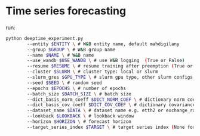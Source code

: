 # Time series forecasting 
run:
```bash
python deeptime_experiment.py 
        --entity $ENTITY \ # W&B entity name, default mahdigilany
        --group $GROUP \ # W&B group name
        --name $NAME \ # W&B name
        --use_wandb $USE_WANDB \ # use W&B logging  (True or False)
        --resume $RESUME \ # resume training after preemption (True or False)
        --cluster $SLURM \ # cluster type: local or slurm
        --slurm_gres $GPU_TYPE \ # slurm gpu type, other slurm configs can be added
        --seed $SEED \ # random seed
        --epochs $EPOCHS \ # number of epochs
        --batch_size $BATCH_SIZE \ # batch size
        --dict_basis_norm_coeff $DICT_NORM_COEF \ # dictionary norm coefficient
        --dict_basis_cov_coeff $DICT_COV_COEF \ # dictionary covariance coefficient
        --dataset_name $DATA \ # dataset name e.g. etth2 or exchange_rate
        --lookback $LOOKBACK \ # lookback window
        --horizon $HORIZON \ # forecast horizon
        --target_series_index $TARGET \ # target series index (None for multivariate)
```



<!-- **Edit a file, create a new file, and clone from Bitbucket in under 2 minutes**

When you're done, you can delete the content in this README and update the file with details for others getting started with your repository.

*We recommend that you open this README in another tab as you perform the tasks below. You can [watch our video](https://youtu.be/0ocf7u76WSo) for a full demo of all the steps in this tutorial. Open the video in a new tab to avoid leaving Bitbucket.*

---

## Edit a file

You’ll start by editing this README file to learn how to edit a file in Bitbucket.

1. Click **Source** on the left side.
2. Click the README.md link from the list of files.
3. Click the **Edit** button.
4. Delete the following text: *Delete this line to make a change to the README from Bitbucket.*
5. After making your change, click **Commit** and then **Commit** again in the dialog. The commit page will open and you’ll see the change you just made.
6. Go back to the **Source** page.

---

## Create a file

Next, you’ll add a new file to this repository.

1. Click the **New file** button at the top of the **Source** page.
2. Give the file a filename of **contributors.txt**.
3. Enter your name in the empty file space.
4. Click **Commit** and then **Commit** again in the dialog.
5. Go back to the **Source** page.

Before you move on, go ahead and explore the repository. You've already seen the **Source** page, but check out the **Commits**, **Branches**, and **Settings** pages.

---

## Clone a repository

Use these steps to clone from SourceTree, our client for using the repository command-line free. Cloning allows you to work on your files locally. If you don't yet have SourceTree, [download and install first](https://www.sourcetreeapp.com/). If you prefer to clone from the command line, see [Clone a repository](https://confluence.atlassian.com/x/4whODQ).

1. You’ll see the clone button under the **Source** heading. Click that button.
2. Now click **Check out in SourceTree**. You may need to create a SourceTree account or log in.
3. When you see the **Clone New** dialog in SourceTree, update the destination path and name if you’d like to and then click **Clone**.
4. Open the directory you just created to see your repository’s files.

Now that you're more familiar with your Bitbucket repository, go ahead and add a new file locally. You can [push your change back to Bitbucket with SourceTree](https://confluence.atlassian.com/x/iqyBMg), or you can [add, commit,](https://confluence.atlassian.com/x/8QhODQ) and [push from the command line](https://confluence.atlassian.com/x/NQ0zDQ). -->